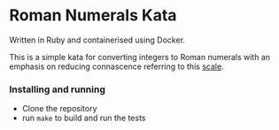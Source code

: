 # Roman Numerals Kata

Written in Ruby and containerised using Docker.

This is a simple kata for converting integers to Roman numerals with an emphasis on reducing connascence referring to this [scale](http://xpsurgery.com/images/connascence.gif).

### Installing and running

* Clone the repository
* run ```make``` to build and run the tests
